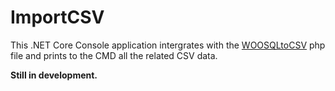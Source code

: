 # ImportCSV

This .NET Core Console application intergrates with the [WOOSQLtoCSV](github.com/Borededdy/WOOSQLtoCSV) php file and prints to the CMD all the related CSV data.

**Still in development.**
